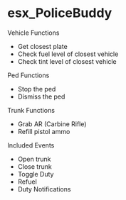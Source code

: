 # esx_PoliceBuddy

Vehicle Functions
- Get closest plate
- Check fuel level of closest vehicle
- Check tint level of closest vehicle

Ped Functions
- Stop the ped
- Dismiss the ped

Trunk Functions
- Grab AR (Carbine Rifle)
- Refill pistol ammo

Included Events
- Open trunk
- Close trunk
- Toggle Duty
- Refuel
- Duty Notifications
